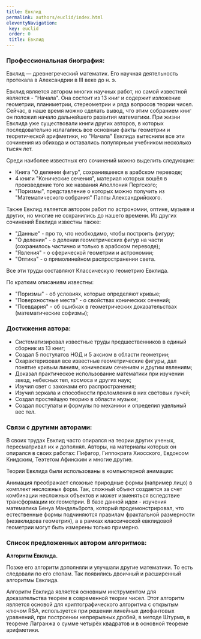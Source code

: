 ```yaml
---
title: Евклид
permalink: authors/euclid/index.html
eleventyNavigation:
 key: euclid
 order: 0
 title: Евклид
---
```


### Профессиональная биография:

Евклид — древнегреческий математик. Его научная деятельность протекала в Александрии в III веке до н. э.

Евклид является автором многих научных работ, но самой известной является - "Начала". Она состоит из 13 книг и содержит изложение геометрии, планиметрии, стереометрии и ряда вопросов теории чисел. Сейчас, в наше время можно сделать вывод, что этим собранием книг он положил начало дальнейшего развития математики. При жизни Евклида уже существовали книги других авторов, в которых последовательно излагались все основные факты геометрии и теоретической арифметики, но "Начала" Евклида вытеснили все эти сочинения из обихода и оставались популярным учебником несколько тысяч лет.

Среди наиболее известных его сочинений можно выделить следующие: 
+ Книга "О делении фигур", сохранившееся в арабском переводе;
+ 4 книги "Конические сечения", материал которых вошёл в произведение того же названия Аполлония Пергского;
+ "Поризмы", представление о которых можно получить из "Математического собрания" Паппы Александрийского. 
  
Также Евклид является автором работ по астрономии, оптике, музыке и других, но многие не сохранились до нашего времени.
Из других сочинений Евклида известны также:

+ "Данные" - про то, что необходимо, чтобы построить фигуру;
+ "О делении" - о делении геометрических фигур на части (сохранилось частично и только в арабском переводе);
+ "Явления" - о сферической геометрии и астрономии;
+ "Оптика" - о прямолинейном распространении света.

Все эти труды составляют Классическую геометрию Евклида.

По кратким описаниям известны:

+ "Поризмы" - об условиях, которые определяют кривые;
+ "Поверхностные места" - о свойствах конических сечений;
+ "Псевдария" - об ошибках в геометрических доказательствах (математические софизмы);

### Достижения автора:

- Систематизировал известные труды предшественников в единый сборник из 13 книг;
- Создал 5 постулатов НОД и 5 аксиом в области геометрии;
- Охарактеризовал все известные геометрические фигуры, дал понятие кривым линиям, коническим сечениям и другим явлениям;
- Доказал практическое использование математики при изучении звезд, небесных тел, космоса и других наук;
- Изучил свет с законами его распространения;
- Изучил зеркала и способности преломления в них световых лучей;
- Создал простейшую теорию в области музыки;
- Создал постулаты и формулы по механики и определил удельный вес тел.

### Связи с другими авторами:

В своих трудах Евклид часто опирался на теории других ученых, пересматривал их и дополнял. Авторы, на материалы которых он опирался в своих работах: Пифагор, Гиппократа Хиосского, Евдоксом Книдским, Теэтетом Афинским и многие другие.

Теории Евклида были использованы в компьютерной анимации:

Анимация преображает сложные природные формы (например лицо) в комплект несложных форм. Так, сложный объект создается за счет комбинации несложных объектов и может изменяться вследствие трансформации их геометрии. В базе данной идеи - изучения математика Бенуа Мандельброта, который продемонстрировал, что естественные формы подчиняются правилам фрактальной размерности (неэвклидова геометрия), а в рамках классической евклидовой геометрии могут быть измерены только примерно.

### Список предложенных автором алгоритмов:
**Алгоритм Евклида.**

Позже его алгоритм дополняли и улучшали другие математики. То есть следовали по его стопам. Так появились двоичный и расширенный алгоритмы Евклида.

Алгоритм Евклида является основным инструментом для доказательства теорем в современной теории чисел.
Этот алгоритм является основой для криптографического алгоритма с открытым ключом RSA, используется при решении линейных диофантовых уравнений, при построении непрерывных дробей, в методе Штурма, в теореме Лагранжа о сумме четырёх квадратов и  в основной теореме арифметики.